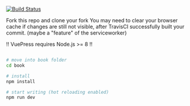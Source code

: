 

[![Build Status](https://travis-ci.org/SGSE18/book.svg?branch=master)](https://travis-ci.org/SGSE18/book)


Fork this repo and clone your fork
You may need to clear your browser cache if changes are still not visible, after TravisCI successfully built your commit.
(maybe a "feature" of the serviceworker)

!! VuePress requires Node.js >= 8 !!

``` bash 

# move into book folder
cd book

# install
npm install

# start writing (hot reloading enabled)
npm run dev

```
